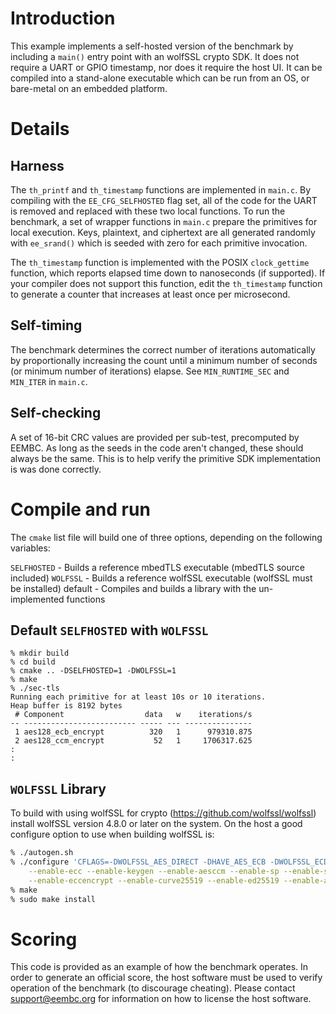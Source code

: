 # Introduction

This example implements a self-hosted version of the benchmark by including
a `main()` entry point with an wolfSSL crypto SDK. It does not require a UART
or GPIO timestamp, nor does it require the host UI. It can be compiled into 
a stand-alone executable which can be run from an OS, or bare-metal on an
embedded platform.

# Details

## Harness

The `th_printf` and `th_timestamp` functions are implemented in `main.c`. By
compiling with the `EE_CFG_SELFHOSTED` flag set, all of the code for the UART
is removed and replaced with these two local functions. To run the benchmark,
a set of wrapper functions in `main.c` prepare the primitives for local
execution. Keys, plaintext, and ciphertext are all generated randomly with
`ee_srand()` which is seeded with zero for each primitive invocation.

The `th_timestamp` function is implemented with the POSIX `clock_gettime`
function, which reports elapsed time down to nanoseconds (if supported). If
your compiler does not support this function, edit the `th_timestamp` function
to generate a counter that increases at least once per microsecond.

## Self-timing

The benchmark determines the correct number of iterations automatically by
proportionally increasing the count until a minimum number of seconds (or
minimum number of iterations) elapse. See `MIN_RUNTIME_SEC` and `MIN_ITER` in
`main.c`.

## Self-checking

A set of 16-bit CRC values are provided per sub-test, precomputed by EEMBC. As
long as the seeds in the code aren't changed, these should always be the same.
This is to help verify the primitive SDK implementation is was done correctly.

# Compile and run

The `cmake` list file will build one of three options, depending on the following
variables:

`SELFHOSTED` - Builds a reference mbedTLS executable (mbedTLS source included)
`WOLFSSL` - Builds a reference wolfSSL executable (wolfSSL must be installed)
default - Compiles and builds a library with the un-implemented functions

## Default `SELFHOSTED` with `WOLFSSL`

```
% mkdir build
% cd build
% cmake .. -DSELFHOSTED=1 -DWOLFSSL=1
% make
% ./sec-tls
Running each primitive for at least 10s or 10 iterations.
Heap buffer is 8192 bytes
 # Component                  data   w    iterations/s
-- ------------------------- ----- --- ---------------
 1 aes128_ecb_encrypt          320   1      979310.875
 2 aes128_ccm_encrypt           52   1     1706317.625
:
:
```

## `WOLFSSL` Library

To build with using wolfSSL for crypto (https://github.com/wolfssl/wolfssl)
install wolfSSL version 4.8.0 or later on the system. On the host a good configure option to use when
building wolfSSL is:

```Bash
% ./autogen.sh
% ./configure 'CFLAGS=-DWOLFSSL_AES_DIRECT -DHAVE_AES_ECB -DWOLFSSL_ECDSA_DETERMINISTIC_K' \
    --enable-ecc --enable-keygen --enable-aesccm --enable-sp --enable-sp-asm \
    --enable-eccencrypt --enable-curve25519 --enable-ed25519 --enable-aesctr
% make
% sudo make install
```

# Scoring

This code is provided as an example of how the benchmark operates. In order to
generate an official score, the host software must be used to verify operation
of the benchmark (to discourage cheating). Please contact 
[support@eembc.org](mailto:support@eembc.org) for information on how to license the host
software.

